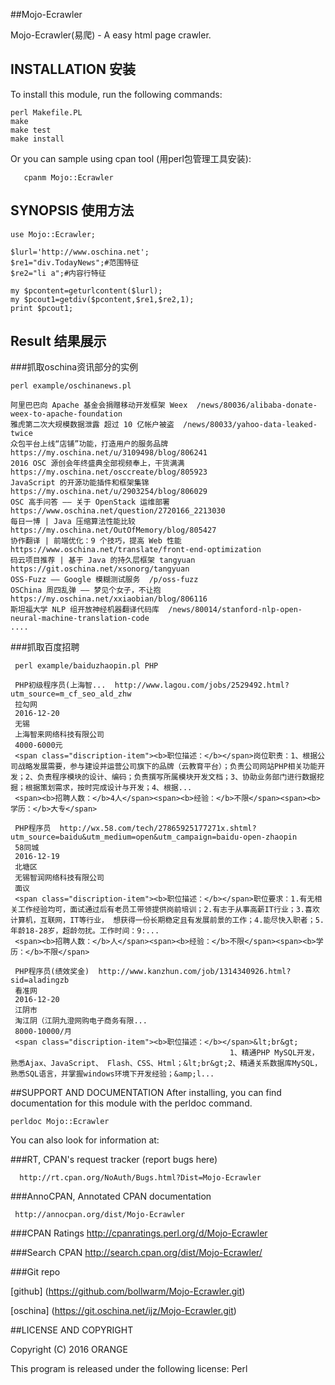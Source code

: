 ##Mojo-Ecrawler

 Mojo-Ecrawler(易爬) - A easy html page crawler.
 

## INSTALLATION 安装

To install this module, run the following commands:

	perl Makefile.PL
	make
	make test
	make install
 Or you can sample using cpan tool (用perl包管理工具安装):
   
       cpanm Mojo::Ecrawler

## SYNOPSIS 使用方法
 
    use Mojo::Ecrawler;
 
    $lurl='http://www.oschina.net';
    $re1="div.TodayNews";#范围特征
    $re2="li a";#内容行特征
 
    my $pcontent=geturlcontent($lurl);
    my $pcout1=getdiv($pcontent,$re1,$re2,1);
    print $pcout1;

## Result 结果展示

###抓取oschina资讯部分的实例

    perl example/oschinanews.pl

    阿里巴巴向 Apache 基金会捐赠移动开发框架 Weex  /news/80036/alibaba-donate-weex-to-apache-foundation
    雅虎第二次大规模数据泄露 超过 10 亿帐户被盗  /news/80033/yahoo-data-leaked-twice
    众包平台上线“店铺”功能，打造用户的服务品牌  https://my.oschina.net/u/3109498/blog/806241
    2016 OSC 源创会年终盛典全部视频奉上，干货满满  https://my.oschina.net/osccreate/blog/805923
    JavaScript 的开源功能插件和框架集锦  https://my.oschina.net/u/2903254/blog/806029
    OSC 高手问答 —— 关于 OpenStack 运维部署  https://www.oschina.net/question/2720166_2213030
    每日一博 | Java 压缩算法性能比较  https://my.oschina.net/OutOfMemory/blog/805427
    协作翻译 | 前端优化：9 个技巧，提高 Web 性能  https://www.oschina.net/translate/front-end-optimization
    码云项目推荐 | 基于 Java 的持久层框架 tangyuan  https://git.oschina.net/xsonorg/tangyuan
    OSS-Fuzz —— Google 模糊测试服务  /p/oss-fuzz
    OSChina 周四乱弹 —— 梦见个女子，不让抱  https://my.oschina.net/xxiaobian/blog/806116
    斯坦福大学 NLP 组开放神经机器翻译代码库  /news/80014/stanford-nlp-open-neural-machine-translation-code
    ....

###抓取百度招聘

     perl example/baiduzhaopin.pl PHP

     PHP初级程序员(上海智...  http://www.lagou.com/jobs/2529492.html?utm_source=m_cf_seo_ald_zhw
     拉勾网
     2016-12-20
     无锡
     上海智来网络科技有限公司
     4000-6000元
     <span class="discription-item"><b>职位描述：</b></span>岗位职责：1、根据公司战略发展需要，参与建设并运营公司旗下的品牌（云教育平台）；负责公司网站PHP相关功能开发；2、负责程序模块的设计、编码；负责撰写所属模块开发文档；3、协助业务部门进行数据挖掘；根据策划需求，按时完成设计与开发；4、根据...
     <span><b>招聘人数：</b>4人</span><span><b>经验：</b>不限</span><span><b>学历：</b>大专</span>
     
     PHP程序员  http://wx.58.com/tech/27865925177271x.shtml?utm_source=baidu&utm_medium=open&utm_campaign=baidu-open-zhaopin
     58同城
     2016-12-19
     北塘区
     无锡智润网络科技有限公司
     面议
     <span class="discription-item"><b>职位描述：</b></span>职位要求：1.有无相关工作经验均可，面试通过后有老员工带领提供岗前培训；2.有志于从事高薪IT行业；3.喜欢计算机，互联网，IT等行业， 想获得一份长期稳定且有发展前景的工作；4.能尽快入职者；5.年龄18-28岁，超龄勿扰。工作时间：9:...
     <span><b>招聘人数：</b>人</span><span><b>经验：</b>不限</span><span><b>学历：</b>不限</span>
     
     PHP程序员(绩效奖金)  http://www.kanzhun.com/job/1314340926.html?sid=aladingzb
     看准网
     2016-12-20
     江阴市
     淘江阴（江阴九澄网购电子商务有限...
     8000-10000/月
     <span class="discription-item"><b>职位描述：</b></span>&lt;br&gt;
                                                     1、精通PHP MySQL开发，熟悉Ajax、JavaScript、 Flash、CSS、Html；&lt;br&gt;2、精通关系数据库MySQL，熟悉SQL语言，并掌握windows环境下开发经验；&amp;l...

##SUPPORT AND DOCUMENTATION 
After installing, you can find documentation for this module with the
perldoc command.

    perldoc Mojo::Ecrawler

You can also look for information at:

###RT, CPAN's request tracker (report bugs here)

      http://rt.cpan.org/NoAuth/Bugs.html?Dist=Mojo-Ecrawler

###AnnoCPAN, Annotated CPAN documentation
   
     http://annocpan.org/dist/Mojo-Ecrawler

###CPAN Ratings
        http://cpanratings.perl.org/d/Mojo-Ecrawler

###Search CPAN
        http://search.cpan.org/dist/Mojo-Ecrawler/
    
###Git repo

[github] (https://github.com/bollwarm/Mojo-Ecrawler.git)

[oschina] (https://git.oschina.net/ijz/Mojo-Ecrawler.git)

##LICENSE AND COPYRIGHT

Copyright (C) 2016 ORANGE

This program is released under the following license: Perl

